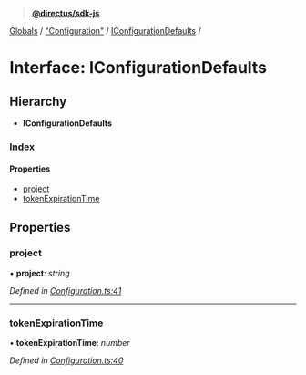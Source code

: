 > **[@directus/sdk-js](../README.md)**

[Globals](../README.md) / ["Configuration"](../modules/_configuration_.md) / [IConfigurationDefaults](_configuration_.iconfigurationdefaults.md) /

# Interface: IConfigurationDefaults

## Hierarchy

* **IConfigurationDefaults**

### Index

#### Properties

* [project](_configuration_.iconfigurationdefaults.md#project)
* [tokenExpirationTime](_configuration_.iconfigurationdefaults.md#tokenexpirationtime)

## Properties

###  project

• **project**: *string*

*Defined in [Configuration.ts:41](https://github.com/janbiasi/sdk-js/blob/6d04a0b/src/Configuration.ts#L41)*

___

###  tokenExpirationTime

• **tokenExpirationTime**: *number*

*Defined in [Configuration.ts:40](https://github.com/janbiasi/sdk-js/blob/6d04a0b/src/Configuration.ts#L40)*